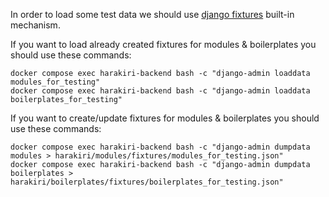 In order to load some test data we should use [django fixtures](https://docs.djangoproject.com/en/4.1/howto/initial-data/) built-in mechanism.

If you want to load already created fixtures for modules & boilerplates you should use these commands:
```shell
docker compose exec harakiri-backend bash -c "django-admin loaddata modules_for_testing"
docker compose exec harakiri-backend bash -c "django-admin loaddata boilerplates_for_testing"
```

If you want to create/update fixtures for modules & boilerplates you should use these commands:
```shell
docker compose exec harakiri-backend bash -c "django-admin dumpdata modules > harakiri/modules/fixtures/modules_for_testing.json"
docker compose exec harakiri-backend bash -c "django-admin dumpdata boilerplates > harakiri/boilerplates/fixtures/boilerplates_for_testing.json"
```
